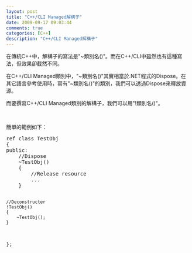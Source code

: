 ```yaml
---
layout: post
title: "C++/CLI Managed解構子"
date: 2009-09-17 09:03:44
comments: true
categories: [C++]
description: "C++/CLI Managed解構子"
---
```

<p>
	在傳統C++中，解構子的寫法是"~類別名()"。而在C++/CLI中雖然也有這種寫法，但效果卻截然不同。</p>
<p>
	在C++/CLI Managed類別中，"~類別名()"其實相當於.NET程式的Dispose。在其它語言參考使用時，寫有"~類別名()"的類別，我們可以透過Dispose來釋放資源。</p>
<p>
	而要撰寫C++/CLI Managed類別的解構子，我們可以用"!類別名()"。</p>
<p>
	 </p>
<p>
	簡單的範例如下：</p>
<div class="wlWriterEditableSmartContent" id="scid:812469c5-0cb0-4c63-8c15-c81123a09de7:18b4b218-553d-4329-956a-7aa45e004ddb" style="padding-bottom: 0px; margin: 0px; padding-left: 0px; padding-right: 0px; display: inline; float: none; padding-top: 0px">
	<pre class="c:nocontrols" name="code">
ref class TestObj
{
public:
	//Dispose
	~TestObj() 
	{
		//Release resource
		...
	}

	//Deconstructer
	!TestObj() 
	{
		~TestObj();
	}
};</pre>
</div>

